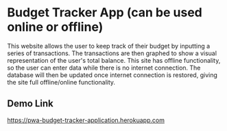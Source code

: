 # Budget Tracker App (can be used online or offline)

This website allows the user to keep track of their budget by inputting a series of transactions. The transactions are then graphed to show a visual representation of the user's total balance. This site has offline functionality, so the user can enter data while there is no internet connection. The database will then be updated once internet connection is restored, giving the site full offline/online functionality.

## Demo Link

https://pwa-budget-tracker-application.herokuapp.com



